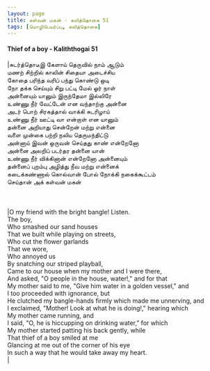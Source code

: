 ```yaml
---
layout: page
title: கள்வன் மகன் - கலித்தொகை 51
tags: [மொழிபெயர்ப்பு, கலித்தொகை]
---
```


<!-- <a name="கள்வன்_மகன்"></a>

## பிப்ரவரி 24, 2021
### கள்வன் மகன் - கலித்தொகை 51 -->
#### Thief of a boy - Kaliththogai 51

|சுடர்த்தொடீஇ கேளாய் தெருவில் நாம் ஆடும்<br>மணற் சிற்றில் காலின் சிதையா அடைச்சிய<br>கோதை பரிந்த வரிப் பந்து கொண்டு ஒடி<br>நோ தக்க செய்யும் சிறு பட்டி மேல் ஓர் நாள்<br>அன்னையும் யானும் இருந்தேமா இல்லிரே<br>உண்ணு நீர் வேட்டேன் என வந்தாற்கு அன்னை<br>அடர் பொற் சிரகத்தால் வாக்கி சுடரிழாய்<br>உண்ணு நீர் ஊட்டி வா என்றாள் என யானும்<br>தன்னை அறியாது சென்றேன் மற்று என்னை<br>வளை முன்கை பற்றி நலிய தெருமந்திட்டு<br>அன்னாய் இவன் ஒருவன் செய்தது காண் என்றேனோ<br>அன்னை அலறிப் படர்தர தன்னை யான்<br>உண்ணு நீர் விக்கினான் என்றேனோ அன்னையும்<br>தன்னைப் புறம்பு அழித்து நீவ மற்று என்னைக்<br>கடைக்கண்ணால் கொல்வான் போல் நோக்கி நகைக்கூட்டம்&nbsp;&nbsp;<br>செய்தான் அக் கள்வன் மகன்<br><br><br><br>|O my friend with the bright bangle! Listen.<br>The boy,<br>Who smashed our sand houses<br>That we built while playing on streets,<br>Who cut the flower garlands<br>That we wore,<br>Who annoyed us<br>By snatching our striped playball,<br>Came to our house when my mother and I were there,<br>And asked, "O people in the house, water!," and for that<br>My mother said to me, "Give him water in a golden vessel," and<br> I too proceeded with ignorance, but<br>He clutched my bangle-hands firmly which made me unnerving, and<br>I exclaimed, "Mother! Look at what he is doing!," hearing which<br>My mother came running, and <br>I said, "O, he is hiccupping on drinking water," for which<br>My mother started patting his back gently, while<br>That thief of a boy smiled at me<br>Glancing at me out of the corner of his eye<br>In such a way that he would take away my heart.<br>|


<br>
